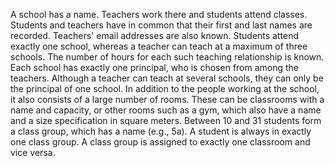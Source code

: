 A school has a name. Teachers work there and students attend classes. Students and teachers have in common that their first and last names are recorded. Teachers' email addresses are also known. Students attend exactly one school, whereas a teacher can teach at a maximum of three schools. The number of hours for each such teaching relationship is known. Each school has exactly one principal, who is chosen from among the teachers. Although a teacher can teach at several schools, they can only be the principal of one school.
In addition to the people working at the school, it also consists of a large number of rooms. These can be classrooms with a name and capacity, or other rooms such as a gym, which also have a name and a size specification in square meters. Between 10 and 31 students form a class group, which has a name (e.g., 5a). A student is always in exactly one class group. A class group is assigned to exactly one classroom and vice versa.